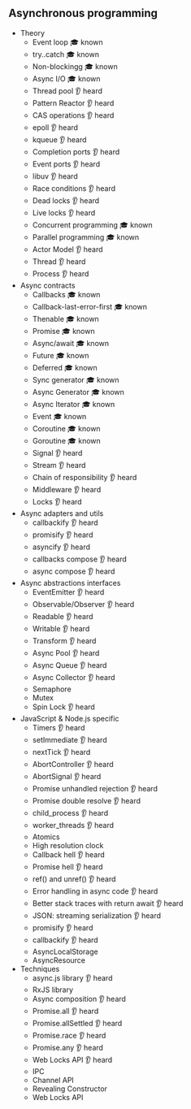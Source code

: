 ## Asynchronous programming

- Theory
  - Event loop 🎓 known
  - try..catch 🎓 known
  - Non-blockingg 🎓 known
  - Async I/O 🎓 known
  - Thread pool 👂 heard
  - Pattern Reactor 👂 heard
  - CAS operations 👂 heard
  - epoll 👂 heard
  - kqueue 👂 heard
  - Completion ports 👂 heard
  - Event ports 👂 heard
  - libuv 👂 heard
  - Race conditions 👂 heard
  - Dead locks 👂 heard
  - Live locks 👂 heard
  - Concurrent programming 🎓 known
  - Parallel programming 🎓 known
  - Actor Model 👂 heard
  - Thread 👂 heard
  - Process  👂 heard
- Async contracts
  - Callbacks 🎓 known
  - Callback-last-error-first 🎓 known
  - Thenable 🎓 known
  - Promise 🎓 known
  - Async/await 🎓 known
  - Future  🎓 known
  - Deferred 🎓 known
  - Sync generator 🎓 known
  - Async Generator 🎓 known
  - Async Iterator 🎓 known
  - Event 🎓 known
  - Coroutine 🎓 known
  - Goroutine 🎓 known
  - Signal 👂 heard
  - Stream 👂 heard
  - Chain of responsibility 👂 heard
  - Middleware 👂 heard
  - Locks 👂 heard
- Async adapters and utils
  - callbackify 👂 heard
  - promisify 👂 heard
  - asyncify 👂 heard
  - callbacks compose 👂 heard
  - async compose 👂 heard
- Async abstractions interfaces
  - EventEmitter 👂 heard
  - Observable/Observer 👂 heard
  - Readable 👂 heard
  - Writable 👂 heard
  - Transform 👂 heard
  - Async Pool 👂 heard
  - Async Queue 👂 heard
  - Async Collector 👂 heard
  - Semaphore 
  - Mutex 
  - Spin Lock 👂 heard
- JavaScript & Node.js specific
  - Timers  👂 heard
  - setImmediate 👂 heard
  - nextTick 👂 heard
  - AbortController 👂 heard
  - AbortSignal 👂 heard
  - Promise unhandled rejection 👂 heard
  - Promise double resolve 👂 heard
  - child_process 👂 heard
  - worker_threads  👂 heard
  - Atomics
  - High resolution clock
  - Callback hell 👂 heard
  - Promise hell 👂 heard
  - ref() and unref() 👂 heard
  - Error handling in async code 👂 heard
  - Better stack traces with return await 👂 heard
  - JSON: streaming serialization 👂 heard
  - promisify 👂 heard
  - callbackify 👂 heard
  - AsyncLocalStorage
  - AsyncResource
- Techniques
  - async.js library 👂 heard
  - RxJS library
  - Async composition 👂 heard
  - Promise.all 👂 heard
  - Promise.allSettled 👂 heard
  - Promise.race 👂 heard
  - Promise.any 👂 heard
  - Web Locks API 👂 heard
  - IPC
  - Channel API
  - Revealing Constructor
  - Web Locks API

